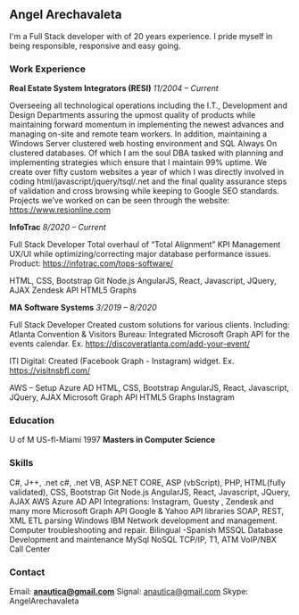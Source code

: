 ## Angel Arechavaleta

I'm a Full Stack developer with of 20 years experience.
I pride myself in being responsible, responsive and  easy going. 

### Work Experience


**Real Estate System Integrators (RESI)**
*11/2004 – Current*

Overseeing all technological operations including the I.T., Development and Design Departments assuring the upmost quality of products while maintaining forward momentum in implementing the newest advances and managing on-site and remote team workers. In addition, maintaining a Windows Server clustered web hosting environment and SQL Always On clustered databases. Of which I am the soul DBA tasked with planning and implementing strategies which ensure that I maintain 99% uptime. We create over fifty custom websites a year of which I was directly involved in coding html/javascript/jquery/tsql/.net and the final quality assurance steps of validation and cross browsing while keeping to Google SEO standards.
Projects we’ve worked on can be seen through the website:
https://www.resionline.com


**InfoTrac**
*8/2020 – Current*

Full Stack Developer
Total overhaul of “Total Alignment” KPI Management UX/UI while optimizing/correcting major database performance issues.
Product: https://infotrac.com/tops-software/ 

HTML, CSS, Bootstrap
Git 
Node.js
AngularJS, React, Javascript, JQuery, AJAX
Zendesk API
HTML5 Graphs


**MA Software Systems**
*3/2019 – 8/2020*

Full Stack Developer
Created custom solutions for various clients. 
Including:
Atlanta Convention & Visitors Bureau: Integrated Microsoft Graph API for the events calendar. 
Ex. https://discoveratlanta.com/add-your-event/ 

ITI Digital: Created (Facebook Graph - Instagram) widget. 
Ex. https://visitnsbfl.com/

AWS – Setup 
Azure AD
HTML, CSS, Bootstrap
AngularJS, React, Javascript, JQuery, AJAX
Microsoft Graph API
HTML5 Graphs
Instagram



### Education

U of M US-fl-Miami 1997
**Masters in Computer Science** 



### Skills

C#, J++, .net c#, .net VB, ASP.NET CORE, ASP (vbScript), PHP, HTML(fully validated), CSS, Bootstrap
Git 
Node.js
AngularJS, React, Javascript, JQuery, AJAX 
AWS
Azure AD
API Integrations: Instagram, Guesty , Zendesk and many more
Microsoft Graph API
Google & Yahoo API libraries
SOAP, REST, XML ETL parsing
Windows 
IBM
Network development and management. 
Computer troubleshooting and repair. 
Bilingual -Spanish 
MSSQL Database Development and maintenance 
MySql
NoSQL
TCP/IP, T1, ATM 
VoIP/NBX Call Center


### Contact

Email: **anautica@gmail.com**
Signal: anautica@gmail.com
Skype: AngelArechavaleta

